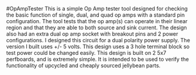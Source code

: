 #OpAmpTester
This is a simple Op Amp tester tool designed for checking the basic function of single, dual, and quad op amps with a 
standard pin configuration. The tool tests that the op amp(s) can operate in their linear region and that they are able to
both source and sink current. The design also had an extra dual op amp socket with breakout pins and 2 power configurations.
I designed this circuit for a dual polarity power supply. The version I built uses +/- 5 volts. This design uses a 3 hole
terminal block so test power could be changed easily. This design is built on 2 5x7 perfboards, and is extremely simple. It is
intended to be used to verify the functionality of upcycled and cheaply sourced jellybean parts.
